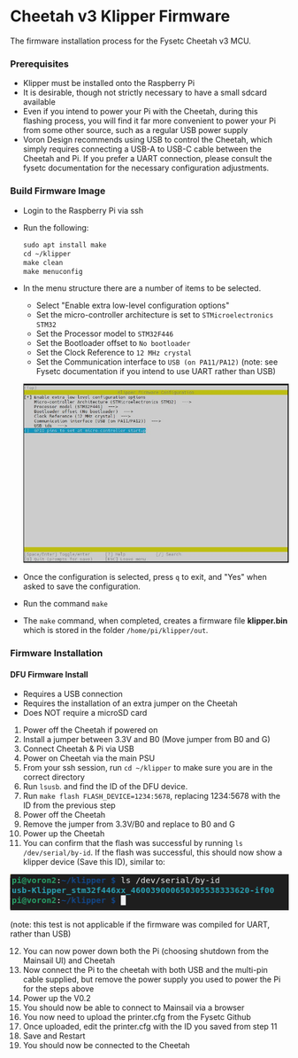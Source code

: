# Cheetah v3 Klipper Firmware

The firmware installation process for the Fysetc Cheetah v3 MCU.

### Prerequisites

* Klipper must be installed onto the Raspberry Pi
* It is desirable, though not strictly necessary to have a small sdcard available
* Even if you intend to power your Pi with the Cheetah, during this flashing process, you will find it far more convenient to power your Pi from some other source, such as a regular USB power supply
* Voron Design recommends using USB to control the Cheetah, which simply requires connecting a USB-A to USB-C cable between the Cheetah and Pi.  If you prefer a UART connection, please consult the fysetc documentation for the necessary configuration adjustments.

### Build Firmware Image

* Login to the Raspberry Pi via ssh
* Run the following:

   ```
   sudo apt install make
   cd ~/klipper
   make clean
   make menuconfig
   ```

* In the menu structure there are a number of items to be selected.
  * Select "Enable extra low-level configuration options"
  * Set the micro-controller architecture is set to `STMicroelectronics STM32`
  * Set the Processor model to `STM32F446`
  * Set the Bootloader offset to `No bootloader`
  * Set the Clock Reference to `12 MHz crystal`
  * Set the Communication interface to `USB (on PA11/PA12)`  (note: see Fysetc documentation if you intend to use UART rather than USB)

   ![](./makemenuconfig.jpg)

* Once the configuration is selected, press `q` to exit, and "Yes" when  asked to save the configuration.

* Run the command `make`
* The `make` command, when completed, creates a firmware file **klipper.bin** which is stored in the folder `/home/pi/klipper/out`.  


### Firmware Installation
#### DFU Firmware Install

* Requires a USB connection
* Requires the installation of an extra jumper on the Cheetah
* Does NOT require a microSD card

1. Power off the Cheetah if powered on
2. Install a jumper between 3.3V and B0 (Move jumper from B0 and G)
3. Connect Cheetah & Pi via USB
4. Power on Cheetah via the main PSU
5. From your ssh session, run `cd ~/klipper` to make sure you are in the correct directory
6. Run `lsusb`. and find the ID of the DFU device.
7. Run `make flash FLASH_DEVICE=1234:5678`, replacing 1234:5678 with the ID from the previous step
8. Power off the Cheetah
9. Remove the jumper from 3.3V/B0 and replace to B0 and G
10. Power up the Cheetah
11. You can confirm that the flash was successful by running `ls /dev/serial/by-id`.  If the flash was successful, this should now show a klipper device (Save this ID), similar to:
 
   ![](./stm32f446_id.png)

   (note: this test is not applicable if the firmware was compiled for UART, rather than USB)
   
12. You can now power down both the Pi (choosing shutdown from the Mainsail UI) and Cheetah
13. Now connect the Pi to the cheetah with both USB and the multi-pin cable supplied, but remove the power supply you used to power the Pi for the steps above
14. Power up the V0.2
15. You should now be able to connect to Mainsail via a browser
16. You now need to upload the printer.cfg from the Fysetc Github
17. Once uploaded, edit the printer.cfg with the ID you saved from step 11
18. Save and Restart
19. You should now be connected to the Cheetah

   
